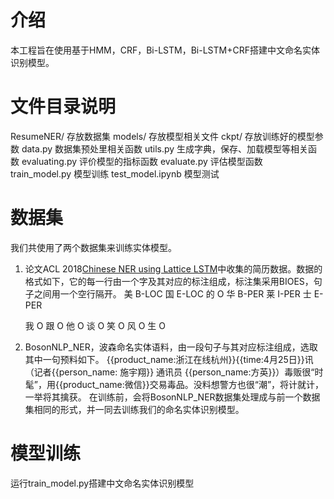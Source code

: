 # 介绍
本工程旨在使用基于HMM，CRF，Bi-LSTM，Bi-LSTM+CRF搭建中文命名实体识别模型。

# 文件目录说明
ResumeNER/        存放数据集
models/           存放模型相关文件
ckpt/             存放训练好的模型参数
data.py           数据集预处里相关函数
utils.py          生成字典，保存、加载模型等相关函数
evaluating.py     评价模型的指标函数
evaluate.py       评估模型函数
train_model.py    模型训练
test_model.ipynb  模型测试

# 数据集
我们共使用了两个数据集来训练实体模型。
1. 论文ACL 2018[Chinese NER using Lattice LSTM](https://github.com/jiesutd/LatticeLSTM)中收集的简历数据。数据的格式如下，它的每一行由一个字及其对应的标注组成，标注集采用BIOES，句子之间用一个空行隔开。
    美	B-LOC
    国	E-LOC
    的	O
    华	B-PER
    莱	I-PER
    士	E-PER

    我	O
    跟	O
    他	O
    谈	O
    笑	O
    风	O
    生	O

2. BosonNLP_NER，波森命名实体语料，由一段句子与其对应标注组成，选取其中一句预料如下。
{{product_name:浙江在线杭州}}{{time:4月25日}}讯（记者{{person_name: 施宇翔}} 通讯员 {{person_name:方英}}）毒贩很“时髦”，用{{product_name:微信}}交易毒品。没料想警方也很“潮”，将计就计，一举将其擒获。
在训练前，会将BosonNLP_NER数据集处理成与前一个数据集相同的形式，并一同去训练我们的命名实体识别模型。

# 模型训练
运行train_model.py搭建中文命名实体识别模型
